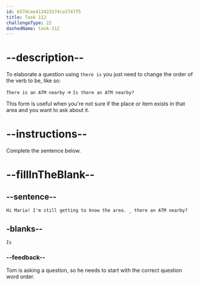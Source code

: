 ```yaml
---
id: 657dcee413423174ca3747f5
title: Task 112
challengeType: 22
dashedName: task-112
---
```


# --description--

To elaborate a question using `there is` you just need to change the order of the verb to be, like so:

`There is an ATM nearby` -> `Is there an ATM nearby?`

This form is useful when you're not sure if the place or item exists in that area and you want to ask about it.

# --instructions--

Complete the sentence below.

# --fillInTheBlank--

## --sentence--

`Hi Maria! I'm still getting to know the area. _ there an ATM nearby?`

## -blanks--

`Is`

### --feedback--

Tom is asking a question, so he needs to start with the correct question word order.
